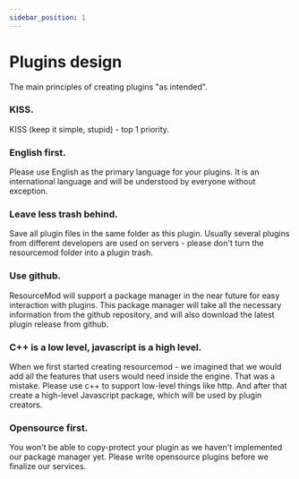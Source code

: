 ```yaml
---
sidebar_position: 1
---
```


# Plugins design

The main principles of creating plugins "as intended".

### KISS.
KISS (keep it simple, stupid) - top 1 priority.

### English first.
Please use English as the primary language for your plugins. It is an international language and will be understood by everyone without exception.

### Leave less trash behind.

Save all plugin files in the same folder as this plugin. Usually several plugins from different developers are used on servers - please don't turn the resourcemod folder into a plugin trash.

### Use github.

ResourceMod will support a package manager in the near future for easy interaction with plugins. This package manager will take all the necessary information from the github repository, and will also download the latest plugin release from github.

### C++ is a low level, javascript is a high level.

When we first started creating resourcemod - we imagined that we would add all the features that users would need inside the engine. That was a mistake. Please use c++ to support low-level things like http. And after that create a high-level Javascript package, which will be used by plugin creators.

### Opensource first.

You won't be able to copy-protect your plugin as we haven't implemented our package manager yet. Please write opensource plugins before we finalize our services.